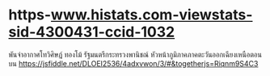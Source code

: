 # https-www.histats.com-viewstats-sid-4300431-ccid-1032
พันจ่าอากาศโทวิศิษฎ์ ทองโม้ รัฐมนตรีกระทรวงพานิชณ์ หัวหน้าภูมิภาคภาคตะวันออกเฉียงเหนือตอนบน
https://jsfiddle.net/DLOEI2536/4adxvwon/3/#&togetherjs=Riqnm9S4C3
